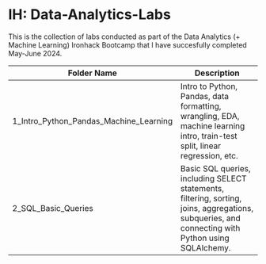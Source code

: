 # IH: Data-Analytics-Labs

This is the collection of labs conducted as part of the Data Analytics (+ Machine Learning) Ironhack Bootcamp that I have succesfully completed May-June 2024. 

| Folder Name                            | Description                                                                                                                      |
|----------------------------------------|----------------------------------------------------------------------------------------------------------------------------------|
| 1_Intro_Python_Pandas_Machine_Learning | Intro to Python, Pandas, data formatting, wrangling, EDA, machine learning intro, train-test split, linear regression, etc.      |
| 2_SQL_Basic_Queries                    | Basic SQL queries, including SELECT statements, filtering, sorting, joins, aggregations, subqueries, and connecting with Python using SQLAlchemy. |
